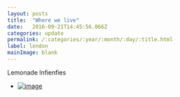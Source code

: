 ```yaml
---
layout: posts
title:  "Where we live"
date:   2016-09-21T14:45:56.066Z
categories: update
permalink: /:categories/:year/:month/:day/:title.html
label: london
mainImage: blank
---
```

Lemonade lnfienfies


<ul class="rig columns-3">
  <li><div class="frame" style="height:300px">
    <a href="https://goo.gl/photos/MQNiBxpmK2aqdXKb8" class="swipebox" title="">
      <img class="timg" src="https://goo.gl/photos/MQNiBxpmK2aqdXKb8" alt="image" />
    </a></div></li>
</ul>

<script type="text/javascript">
;( function( $ ) {
  $(document).swipebox({ selector: '.swipebox' });
} )( jQuery );
</script>
